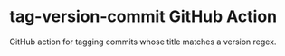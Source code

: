 # tag-version-commit GitHub Action

GitHub action for tagging commits whose title matches a version regex.
